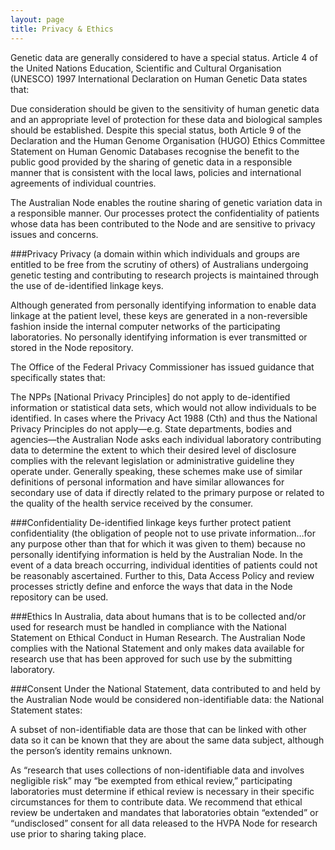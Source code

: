 ```yaml
---
layout: page
title: Privacy & Ethics
---
```


Genetic data are generally considered to have a special status. Article 4 of the United Nations Education, Scientific and Cultural Organisation (UNESCO) 1997 International Declaration on Human Genetic Data states that:

Due consideration should be given to the sensitivity of human genetic data and an appropriate level of protection for these data and biological samples should be established.
Despite this special status, both Article 9 of the Declaration and the Human Genome Organisation (HUGO) Ethics Committee Statement on Human Genomic Databases recognise the benefit to the public good provided by the sharing of genetic data in a responsible manner that is consistent with the local laws, policies and international agreements of individual  countries.

The Australian Node enables the routine sharing of genetic variation data in a responsible manner. Our processes protect the confidentiality of patients whose data has been contributed to the Node and are sensitive to privacy issues and concerns.

###Privacy
Privacy (a domain within which individuals and groups are entitled to be free from the scrutiny of others) of Australians undergoing genetic testing and contributing to research projects is maintained through the use of de-identified linkage keys.

Although generated from personally identifying information to enable data linkage at the patient level, these keys are generated in a non-reversible fashion inside the internal computer networks of the participating laboratories. No personally identifying information is ever transmitted or stored in the Node repository.

The Office of the Federal Privacy Commissioner has issued guidance that specifically states that:

The NPPs [National Privacy Principles] do not apply to de-identified information or statistical data sets, which would not allow individuals to be identified.
In cases where the Privacy Act 1988 (Cth) and thus the National Privacy Principles do not apply—e.g.  State departments, bodies and agencies—the Australian Node asks each individual laboratory contributing data to determine the extent to which their desired level of disclosure complies with the relevant legislation or administrative guideline they operate under. Generally speaking, these schemes make use of similar definitions of personal information and have similar allowances for secondary use of data if directly related to the primary purpose or related to the quality of the health service received by the consumer.

###Confidentiality
De-identified linkage keys further protect patient confidentiality (the obligation of people not to use private information…for any purpose other than that for which it was given to them) because no personally identifying information is held by the Australian Node. In the event of a data breach occurring, individual identities of patients could not be reasonably ascertained. Further to this, Data Access Policy and review processes strictly define and enforce the ways that data in the Node repository can be used.

###Ethics
In Australia, data about humans that is to be collected and/or used for research must be handled in compliance with the National Statement on Ethical Conduct in Human Research. The Australian Node complies with the National Statement and only makes data available for research use that has been approved for such use by the submitting laboratory.

###Consent
Under the National Statement, data contributed to and held by the Australian Node would be considered non-identifiable data: the National Statement states:

A subset of non-identifiable data are those that can be linked with other data so it can be known that they are about the same data subject, although the person’s identity remains unknown.

As “research that uses collections of non-identifiable data and involves negligible risk” may “be exempted from ethical review,” participating laboratories must determine if ethical review is necessary in their specific circumstances for them to contribute data. We recommend that ethical review be undertaken and mandates that laboratories obtain “extended” or “undisclosed” consent for all data released to the HVPA Node for research use prior to sharing taking place.